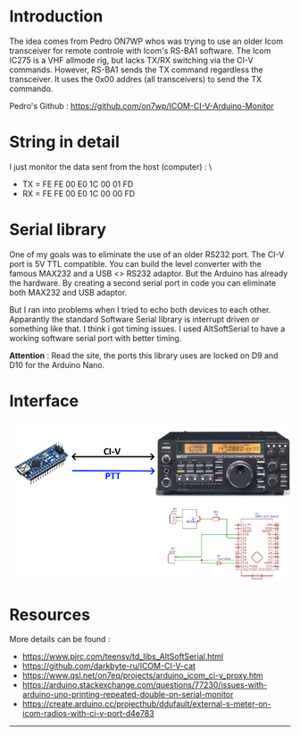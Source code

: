 # Introduction
The idea comes from Pedro ON7WP whos was trying to use an older Icom transceiver for remote controle with Icom's RS-BA1 software.
The Icom IC275 is a VHF allmode rig, but lacks TX/RX switching via the CI-V commands.
However, RS-BA1 sends the TX command regardless the transceiver. It uses the 0x00 addres (all transceivers) to send the TX commando.

Pedro's Github : https://github.com/on7wp/ICOM-CI-V-Arduino-Monitor

# String in detail
I just monitor the data sent from the host (computer) : \
- TX = FE FE 00 E0 1C 00 01 FD
- RX = FE FE 00 E0 1C 00 00 FD


# Serial library
One of my goals was to eliminate the use of an older RS232 port. The CI-V port is 5V TTL compatible. You can build the level converter with
the famous MAX232 and a USB <> RS232 adaptor. But the Arduino has already the hardware. By creating a second serial port in code you can eliminate both MAX232 and USB adaptor.

But I ran into problems when I tried to echo both devices to each other. Apparantly the standard Software Serial library is interrupt driven or something like that.
I think i got timing issues. I used AltSoftSerial to have a working software serial port with better timing. 

**Attention** : Read the site, the ports this library uses are locked on D9 and D10 for the Arduino Nano.

# Interface
![](https://github.com/ON3JT/Arduino-CI-V/blob/master/info/interface.jpg)

# Resources
More details can be found :
- https://www.pjrc.com/teensy/td_libs_AltSoftSerial.html
- https://github.com/darkbyte-ru/ICOM-CI-V-cat
- https://www.qsl.net/on7eq/projects/arduino_icom_ci-v_proxy.htm
- https://arduino.stackexchange.com/questions/77230/issues-with-arduino-uno-printing-repeated-double-on-serial-monitor
- https://create.arduino.cc/projecthub/ddufault/external-s-meter-on-icom-radios-with-ci-v-port-d4e783

******
